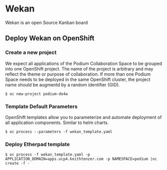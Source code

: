 # Wekan 
Wekan is an open Source Kanban board

## Deploy Wekan on OpenShift



### Create a new project

We expect all applications of the Podium Collaboration Space to be grouped into one OpenShift project. The name of the project is arbitrary and may reflect the theme or purpose of collaboration. If more than one Podium Space needs to be deployed in the same OpenShift cluster, the project name should be augmentd by a random identifier (GID).

```$ oc new-project podium-de4a```

### Template Default Parameters
OpenShift templates allow you to parameterize and automate deployment of all application components. Similar to helm charts.

```$ oc process --parameters -f wekan_template.yaml```

### Deploy Etherpad template

```$ oc process -f wekan_template.yaml -p APPLICATION_DOMAIN=apps.ocp4.keithtenzer.com -p NAMESPACE=podium |oc create -f -```
